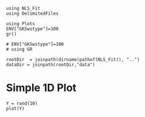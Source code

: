 ```@setup session
using NLS_Fit
using DelimitedFiles

using Plots
ENV["GKSwstype"]=100
gr()

# ENV["GKSwstype"]=100
# using GR

rootDir  = joinpath(dirname(pathof(NLS_Fit)), "..")
dataDir = joinpath(rootDir,"data")
```

# Simple 1D Plot

```@repl session
Y = rand(10)
plot(Y)
```
